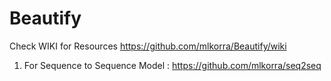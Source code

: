 # Beautify

Check WIKI for Resources https://github.com/mlkorra/Beautify/wiki

1. For Sequence to Sequence Model : https://github.com/mlkorra/seq2seq

